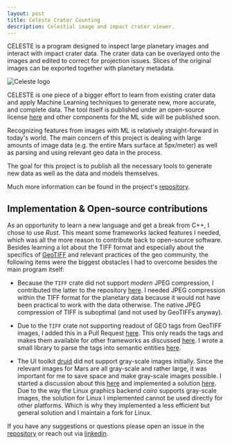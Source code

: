 ```yaml
---
layout: post
title: Celeste Crater Counting
description: Celestial image and impact crater viewer. 
---
```

CELESTE is a program designed to inspect large planetary images and interact with impact crater data. The crater data can be overlayed onto the images and edited to correct for projection issues. Slices of the original images can be exported together with planetary metadata.

![Celeste logo](../../assets/images/celeste_logo_1.png)

CELESTE is one piece of a bigger effort to learn from existing crater data and apply Machine Learning techniques to generate new, more accurate, and complete data. The tool itself is published under an open-source license [here](https://gitlab.com/ruffson/celeste) and other components for the ML side will be published soon.

Recognizing features from images with ML is relatively straight-forward in today's world. The main concern of this project is dealing with large amounts of image data (e.g. the entire Mars surface at 5px/meter) as well as parsing and using relevant geo data in the process.

The goal for this project is to publish all the necessary tools to generate new data as well as the data and models themselves. 

Much more information can be found in the project's [repository](https://gitlab.com/ruffson/celeste).

## Implementation & Open-source contributions

As an opportunity to learn a new language and get a break from C++, I chose to use _Rust_. This meant some frameworks lacked features I needed, which was all the more reason to contribute back to open-source software. Besides learning a lot about the TIFF format and especially about the specifics of [GeoTIFF](http://geotiff.maptools.org/spec/geotiffhome.html) and relevant practices of the geo community, the following items were the biggest obstacles I had to overcome besides the main program itself:

- Because the `TIFF` crate did not support _modern_ JPEG compression, I contributed the latter to the repository [here](https://github.com/image-rs/image-tiff/pull/95). I needed JPEG compression within the TIFF format for the planetary data because it would not have been practical to work with the data otherwise. The native JPEG compression of TIFF is suboptimal (and not used by GeoTIFFs anyway).

- Due to the  `TIFF` crate not supporting readout of GEO tags from GeoTIFF images, I added this in a Pull Request [here](https://github.com/image-rs/image-tiff/pull/100). This only reads the tags and makes them available for other frameworks as discussed [here](https://github.com/image-rs/image-tiff/issues/98#issuecomment-723858446). I wrote a small library to parse the tags into semantic entities [here](https://gitlab.com/ruffson/geo).
- The UI toolkit [druid](https://github.com/linebender/druid) did not support gray-scale images initially. Since the relevant images for Mars are all gray-scale and rather large, it was important for me to save space and make gray-scale images possible. I started a discussion about this [here](https://github.com/linebender/piet/issues/313) and implemented a solution [here](https://github.com/linebender/piet/pull/350). Due to the way the Linux graphics backend _cairo_ supports gray-scale images, the solution for Linux I implemented cannot be used directly for other platforms. Which is why they implemented a less efficient but general solution and I maintain a fork for Linux. 

If you have any suggestions or questions please open an issue in the [repository](https://gitlab.com/ruffson/celeste) or reach out via [linkedin](https://www.linkedin.com/in/raphael-tessmer).
